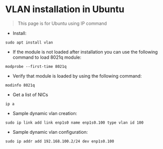 # VLAN installation in Ubuntu

> This page is for Ubuntu using IP command

- Install:

`sudo apt install vlan`

- If the module is not loaded after installation you can use the following command to load 8021q module:

`modprobe --first-time 8021q`

- Verify that module is loaded by using the following command:

`modinfo 8021q`

- Get a list of NICs

`ip a`

- Sample dynamic vlan creation:

`sudo ip link add link enp1s0 name enp1s0.100 type vlan id 100`

- Sample dynamic vlan configuration:

`sudo ip addr add 192.168.100.2/24 dev enp1s0.100`